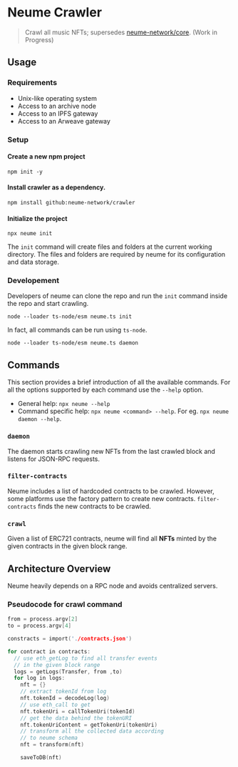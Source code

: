 # Neume Crawler

> Crawl all music NFTs; supersedes
> [neume-network/core](https://github.com/neume-network/core). (Work in
> Progress)

## Usage

### Requirements

- Unix-like operating system
- Access to an archive node
- Access to an IPFS gateway
- Access to an Arweave gateway

### Setup

#### Create a new npm project

`npm init -y`

#### Install crawler as a dependency.

`npm install github:neume-network/crawler`

#### Initialize the project

`npx neume init`

The `init` command will create files and folders at the current working
directory. The files and folders are required by neume for its configuration and
data storage.

### Developement

Developers of neume can clone the repo and run the `init` command inside the
repo and start crawling.

```
node --loader ts-node/esm neume.ts init
```

In fact, all commands can be run using `ts-node`.

```
node --loader ts-node/esm neume.ts daemon
```

## Commands

This section provides a brief introduction of all the available commands. For
all the options supported by each command use the `--help` option.

- General help: `npx neume --help`
- Command specific help: `npx neume <command> --help`. For eg.
  `npx neume daemon --help`.

### `daemon`

The daemon starts crawling new NFTs from the last crawled block and listens for
JSON-RPC requests.

### `filter-contracts`

Neume includes a list of hardcoded contracts to be crawled. However, some
platforms use the factory pattern to create new contracts. `filter-contracts`
finds the new contracts to be crawled.

### `crawl`

Given a list of ERC721 contracts, neume will find all **NFTs** minted by the
given contracts in the given block range.

## Architecture Overview

Neume heavily depends on a RPC node and avoids centralized servers.

### Pseudocode for crawl command

```c
from = process.argv[2]
to = process.argv[4]

constracts = import('./contracts.json')

for contract in contracts:
  // use eth_getLog to find all transfer events
  // in the given block range
  logs = getLogs(Transfer, from ,to)
  for log in logs:
    nft = {}
    // extract tokenId from log
    nft.tokenId = decodeLog(log)
    // use eth_call to get
    nft.tokenUri = callTokenUri(tokenId)
    // get the data behind the tokenURI
    nft.tokenUriContent = getTokenUri(tokenUri)
    // transform all the collected data according
    // to neume schema
    nft = transform(nft)

    saveToDB(nft)
```
